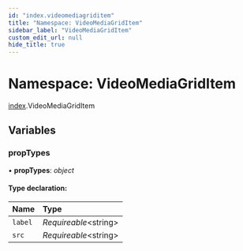 ```yaml
---
id: "index.videomediagriditem"
title: "Namespace: VideoMediaGridItem"
sidebar_label: "VideoMediaGridItem"
custom_edit_url: null
hide_title: true
---
```


# Namespace: VideoMediaGridItem

[index](index.md).VideoMediaGridItem

## Variables

### propTypes

• **propTypes**: *object*

#### Type declaration:

Name | Type |
:------ | :------ |
`label` | *Requireable*<string\> |
`src` | *Requireable*<string\> |
